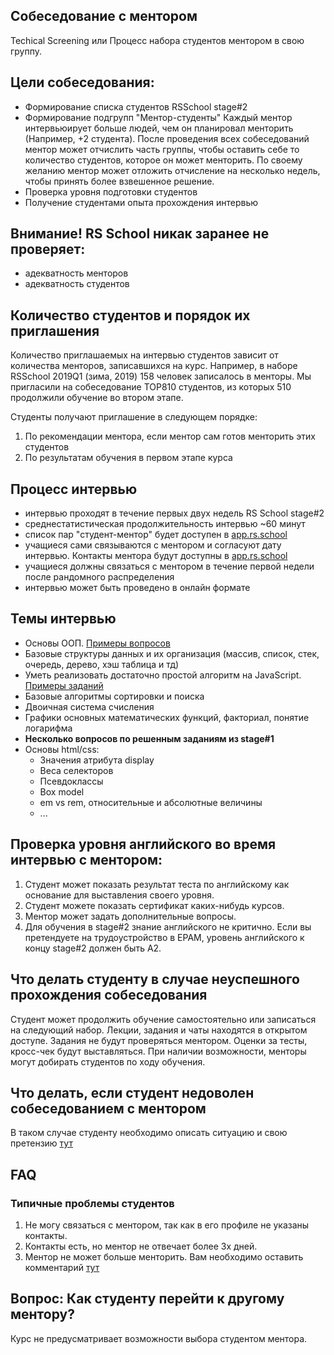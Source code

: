 ## Собеседование с ментором
Techical Screening или Процесс набора студентов ментором в свою группу.

## Цели собеседования:
- Формирование списка студентов RSSchool stage#2
- Формирование подгрупп "Ментор-студенты"
Каждый ментор интервьюирует больше людей, чем он планировал менторить (Например, +2 студента).
После проведения всех собеседований ментор может отчислить часть группы, чтобы оставить себе то количество студентов, которое он может менторить. По своему желанию ментор может отложить отчисление на несколько недель, чтобы принять более взвешенное решение.
- Проверка уровня подготовки студентов
- Получение студентами опыта прохождения интервью

## Внимание! RS School никак заранее не проверяет:
- адекватность менторов
- адекватность студентов

## Количество студентов и порядок их приглашения
Количество приглашаемых на интервью студентов зависит от количества менторов, записавшихся на курс.
Например, в наборе RSSchool 2019Q1 (зима, 2019) 158 человек записалось в менторы. Мы пригласили на собеседование TOP810 студентов, из которых 510 продолжили обучение во втором этапе.

Студенты получают приглашение в следующем порядке:
 1. По рекомендации ментора, если ментор сам готов менторить этих студентов
 2. По результатам обучения в первом этапе курса

## Процесс интервью
- интервью проходят в течение первых двух недель RS School stage#2
- среднестатистическая продолжительность интервью ~60 минут
- список пар "студент-ментор" будет доступен в [app.rs.school](https://app.rs.school)
- учащиеся сами связываются с ментором и согласуют дату интервью. Контакты ментора будут доступны в [app.rs.school](https://app.rs.school)
- учащиеся должны связаться с ментором в течение первой недели после рандомного распределения
- интервью может быть проведено в онлайн формате

## Темы интервью
  - Основы ООП. [Примеры вопросов](https://habrahabr.ru/post/345658/)
  - Базовые структуры данных и их организация (массив, список, стек, очередь, дерево, хэш таблица и тд)
  - Уметь реализовать достаточно простой алгоритм на JavaScript. [Примеры заданий](https://www.codewars.com/kata/search/javascript?q=&r[]=-7&tags=Algorithms&beta=false)
  - Базовые алгоритмы сортировки и поиска
  - Двоичная система счисления
  - Графики основных математических функций, факториал, понятие логарифма
  - **Несколько вопросов по решенным заданиям из stage#1**
  - Основы html/css:
      - Значения атрибута display
      - Веса селекторов
      - Псевдоклассы
      - Box model
      - em vs rem, относительные и абсолютные величины
      - ...

## Проверка уровня английского во время интервью с ментором:
1. Студент может показать результат теста по английскому как основание для выставления своего уровня.
2. Студент можете показать сертификат каких-нибудь курсов.
3. Ментор может задать дополнительные вопросы.
4. Для обучения в stage#2 знание английского не критично. Если вы претендуете на трудоустройство в EPAM, уровень английского к концу stage#2 должен быть A2.

## Что делать студенту в случае неуспешного прохождения собеседования
Студент может продолжить обучение самостоятельно или записаться на следующий набор. Лекции, задания и чаты находятся в открытом доступе. Задания не будут проверяться ментором. Оценки за тесты, кросс-чек будут выставляться. При наличии возможности, менторы могут добирать студентов по ходу обучения.

## Что делать, если студент недоволен собеседованием с ментором
В таком случае студенту необходимо описать ситуацию и свою претензию [тут](https://github.com/rolling-scopes-school/support/issues/51)

## FAQ
### Типичные проблемы студентов
1) Не могу связаться с ментором, так как в его профиле не указаны контакты.
2) Контакты есть, но ментор не отвечает более 3х дней.
3) Ментор не может больше менторить.
Вам необходимо оставить комментарий [тут](https://github.com/rolling-scopes-school/support/issues/51)

## Вопрос: Как студенту перейти к другому ментору?
Курс не предусматривает возможности выбора студентом ментора.
